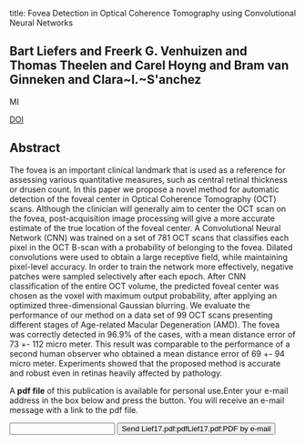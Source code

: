 title: Fovea Detection in Optical Coherence Tomography using Convolutional Neural Networks

## Bart Liefers and Freerk G. Venhuizen and Thomas Theelen and Carel Hoyng and Bram van Ginneken and Clara~I.~S'anchez
MI

<a href="https://doi.org/10.1117/12.2254301">DOI</a>

## Abstract
The fovea is an important clinical landmark that is used as a reference for assessing various quantitative measures, such as central retinal thickness or drusen count. In this paper we propose a novel method for automatic detection of the foveal center in Optical Coherence Tomography (OCT) scans. Although the clinician will generally aim to center the OCT scan on the fovea, post-acquisition image processing will give a more accurate estimate of the true location of the foveal center. A Convolutional Neural Network (CNN) was trained on a set of 781 OCT scans that classifies each pixel in the OCT B-scan with a probability of belonging to the fovea. Dilated convolutions were used to obtain a large receptive field, while maintaining pixel-level accuracy. In order to train the network more effectively, negative patches were sampled selectively after each epoch. After CNN classification of the entire OCT volume, the predicted foveal center was chosen as the voxel with maximum output probability, after applying an optimized three-dimensional Gaussian blurring. We evaluate the performance of our method on a data set of 99 OCT scans presenting different stages of Age-related Macular Degeneration (AMD). The fovea was correctly detected in 96.9% of the cases, with a mean distance error of 73 +- 112 micro meter. This result was comparable to the performance of a second human observer who obtained a mean distance error of 69 +- 94 micro meter. Experiments showed that the proposed method is accurate and robust even in retinas heavily affected by pathology.

A <b>pdf file</b> of this publication is available for personal use.Enter your e-mail address in the box below and press the button. You will receive an e-mail message with a link to the pdf file.
<form action="sender.php">  <input type="text" name="email">  <input type="submit" value="Send Lief17.pdf:pdfLief17.pdf:PDF by e-mail"></form>